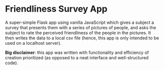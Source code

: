 # Friendliness Survey App

A super-simple Flask app using vanilla JavaScript which gives a subject a survey
that presents them with a series of pictures of people, and asks the subject
to rate the perceived friendliness of the people in the pictures. It then writes
the data to a local csv file (hence, this app is only intended to be used on a
localhost server).

**Big disclaimer**: this app was written with functionality and efficiency of
creation prioritized (as opposed to a neat interface and well-structured code).
